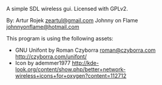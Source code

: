 A simple SDL wireless gui. Licensed with GPLv2.

By:
Artur Rojek <zeartul@gmail.com>
Johnny on Flame <johnnyonflame@hotmail.com>

This program is using the following assets:
* GNU Unifont by Roman Czyborra <roman@czyborra.com> http://czyborra.com/unifont/
* Icon by ademmer1977 http://kde-look.org/content/show.php/better+network-wireless+icons+for+oxygen?content=112712
